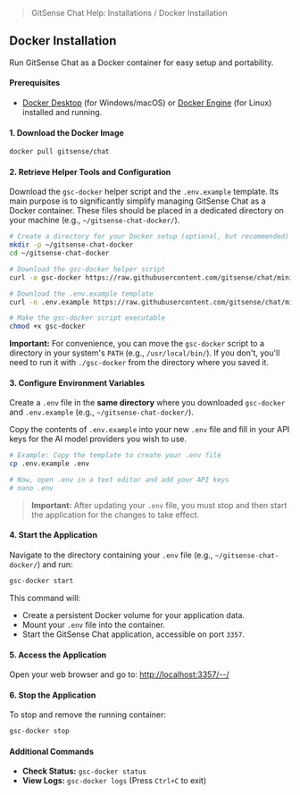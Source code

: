 <!--
Component: Docker Installation Guide
Block-UUID: {{GS-UUID}}
Parent-UUID: N/A
Version: 1.0.0
Description: Guide for installing GitSense Chat via Docker.
Language: Markdown
Created-at: 2025-08-11T03:14:21.303Z
Authors: Gemini 2.5 Flash Thinking (v1.0.0)
-->


> GitSense Chat Help: Installations / Docker Installation

## Docker Installation

Run GitSense Chat as a Docker container for easy setup and portability.

#### Prerequisites

*   [Docker Desktop](https://www.docker.com/products/docker-desktop/) (for Windows/macOS) or [Docker Engine](https://docs.docker.com/engine/install/) (for Linux) installed and running.

#### 1. Download the Docker Image

```bash
docker pull gitsense/chat
```

#### 2. Retrieve Helper Tools and Configuration

Download the `gsc-docker` helper script and the `.env.example` template. Its main purpose is to significantly simplify managing GitSense Chat as a Docker container. These files should be placed in a dedicated directory on your machine (e.g., `~/gitsense-chat-docker/`).

```bash
# Create a directory for your Docker setup (optional, but recommended)
mkdir -p ~/gitsense-chat-docker
cd ~/gitsense-chat-docker

# Download the gsc-docker helper script
curl -o gsc-docker https://raw.githubusercontent.com/gitsense/chat/minified/bin/gsc-docker

# Download the .env.example template
curl -o .env.example https://raw.githubusercontent.com/gitsense/chat/minified/.env.example

# Make the gsc-docker script executable
chmod +x gsc-docker
```

**Important:** For convenience, you can move the `gsc-docker` script to a directory in your system's `PATH` (e.g., `/usr/local/bin/`). If you don't, you'll need to run it with `./gsc-docker` from the directory where you saved it.

#### 3. Configure Environment Variables

Create a `.env` file in the **same directory** where you downloaded `gsc-docker` and `.env.example` (e.g., `~/gitsense-chat-docker/`).

Copy the contents of `.env.example` into your new `.env` file and fill in your API keys for the AI model providers you wish to use.

```bash
# Example: Copy the template to create your .env file
cp .env.example .env

# Now, open .env in a text editor and add your API keys
# nano .env
```

> **Important:** After updating your `.env` file, you must stop and then start the application for the changes to take effect.

#### 4. Start the Application

Navigate to the directory containing your `.env` file (e.g., `~/gitsense-chat-docker/`) and run:

```bash
gsc-docker start
```

This command will:
*   Create a persistent Docker volume for your application data.
*   Mount your `.env` file into the container.
*   Start the GitSense Chat application, accessible on port `3357`.

#### 5. Access the Application

Open your web browser and go to: [http://localhost:3357/--/](http://localhost:3357/--/)

#### 6. Stop the Application

To stop and remove the running container:

```bash
gsc-docker stop
```

#### Additional Commands

*   **Check Status:** `gsc-docker status`
*   **View Logs:** `gsc-docker logs` (Press `Ctrl+C` to exit)

